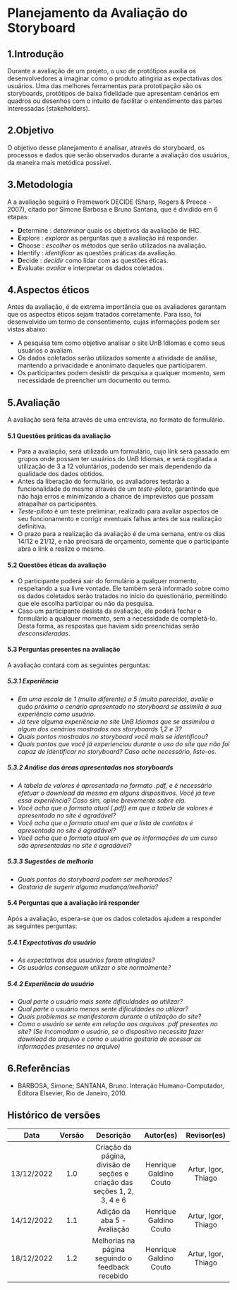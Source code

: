 # Planejamento da Avaliação do Storyboard

## 1.Introdução
Durante a avaliação de um projeto, o uso de protótipos auxilia os desenvolvedores a imaginar como o produto atingiria as expectativas dos usuários. Uma das melhores ferramentas para prototipação são os storyboards, protótipos de baixa fidelidade que apresentam cenários em quadros ou desenhos com o intuito de facilitar o entendimento das partes interessadas (stakeholders).
## 2.Objetivo
O objetivo desse planejamento é analisar, através do storyboard, os processos e dados que serão observados durante a avaliação dos usuários, da maneira mais metódica possível.
## 3.Metodologia
A a avaliação seguirá o Framework DECIDE (Sharp, Rogers & Preece - 2007), citado por Simone Barbosa e Bruno Santana, que é dividido em 6 etapas:

- **D**etermine : *determinar* quais os objetivos da avaliação de IHC.
- **E**xplore : *explorar* as perguntas que a avaliação irá responder.
- **C**hoose : *escolher* os métodos que serão utilizados na avaliação.
- **I**dentify : *identificar* as questões práticas da avaliação.
- **D**ecide : *decidir* como lidar com as questões éticas.
- **E**valuate: *avaliar* e interpretar os dados coletados.
## 4.Aspectos éticos
Antes da avaliação, é de extrema importância que os avaliadores garantam que os aspectos éticos sejam tratados corretamente. Para isso, foi desenvolvido um termo de consentimento, cujas informações podem ser vistas abaixo:
- A pesquisa tem como objetivo analisar o site UnB Idiomas e como seus usuários o avaliam. 
- Os dados coletados serão utilizados somente a atividade de análise, mantendo a privacidade e anonimato daqueles que participarem.
- Os participantes podem desistir da pesquisa a qualquer momento, sem necessidade de preencher um documento ou termo.


## 5.Avaliação

 A avaliação será feita através de uma entrevista, no formato de formulário.

#### 5.1 Questões práticas da avaliação
- Para a avaliação, será utilizado um formulário, cujo link será passado em grupos onde possam ter usuários do UnB Idiomas, e será cogitada a utilização de 3 a 12 voluntários, podendo ser mais dependendo da qualidade dos dados obtidos. 
- Antes da liberação do formulário, os avaliadores testarão a funcionalidade do mesmo através de um *teste-piloto*, garantindo que não haja erros e minimizando a chance de imprevistos que possam atrapalhar os participantes.
- *Teste-piloto* é um teste preliminar, realizado para avaliar aspectos de seu funcionamento e corrigir eventuais falhas antes de sua realização definitiva.
- O prazo para a realização da avaliação é de uma semana, entre os dias 14/12 e 21/12, e não precisará de orçamento, somente que o participante abra o link e realize o mesmo.

#### 5.2 Questões éticas da avaliação
- O participante poderá sair do formulário a qualquer momento, respeitando a sua livre vontade. Ele também será informado sobre como os dados coletados serão tratados no início do questionário, permitindo que ele escolha participar ou não da pesquisa.
- Caso um participante desista da avaliação, ele poderá fechar o formulário a qualquer momento, sem a necessidade de completá-lo. Desta forma, as respostas que haviam sido preenchidas serão *desconsideradas*.

#### 5.3 Perguntas presentes na avaliação
A avaliação contará com as seguintes perguntas:

##### 5.3.1 Experiência
- *Em uma escala de 1 (muito diferente) a 5 (muito parecido), avalie o quão próximo o cenário apresentado no storyboard se assimila à sua experiência como usuário.*
- *Já teve alguma experiência no site UnB Idiomas que se assimilou a algum dos cenários mostrados nos storyboards 1,2 e 3?*
- *Quais pontos mostrados no storyboard você mais se identificou?*
- *Quais pontos que você já experienciou durante o uso do site que não foi capaz de identificar no storyboard? Caso ache necessário, liste-os.*

##### 5.3.2 Análise das áreas apresentadas nos storyboards
- *A tabela de valores é apresentada no formato .pdf, e é necessário efetuar o download da mesma em alguns dispositivos. Você já teve essa experiência? Caso sim, opine brevemente sobre ela.*
- *Você acha que o formato atual (.pdf) em que a tabela de valores é apresentada no site  é agradável?*
- *Você acha que o formato atual em que a lista de contatos é apresentada no site  é agradável?*
- *Você acha que o formato atual em que as informações de um curso são apresentadas no site  é agradável?*

##### 5.3.3 Sugestões de melhoria
- *Quais pontos do storyboard podem ser melhorados?*
- *Gostaria de sugerir alguma mudança/melhoria?*

#### 5.4 Perguntas que a avaliação irá responder
 Após a avaliação, espera-se que os dados coletados ajudem a responder as seguintes perguntas:

 ##### 5.4.1 Expectativas do usuário
 - *As expectativas dos usuários foram atingidas?*
 - *Os usuários conseguem utilizar o site normalmente?*

 ##### 5.4.2 Experiência do usuário
 - *Qual parte o usuário mais sente dificuldades ao utilizar?* 
 - *Qual parte o usuário menos sente dificuldades ao utilizar?* 
 - *Quais problemas se manifestaram durante a utilzação do site?* 
 - *Como o usuário se sente em relação aos arquivos .pdf presentes no site? (Se incomodam o usuário, se o dispositivo necessita fazer download do arquivo e como o usuário gostaria de acessar as informações presentes no arquivo)* 
 
## 6.Referências
- BARBOSA, Simone; SANTANA, Bruno. Interação Humano-Computador, Editora Elsevier, Rio de Janeiro, 2010.

## Histórico de versões
|    Data    | Versão |                                Descrição                                 |       Autor(es)        |     Revisor(es)     |
| :--------: | :----: | :----------------------------------------------------------------------: | :--------------------: | :-----------------: |
| 13/12/2022 |  1.0   | Criação da página, divisão de seções e criação das seções 1, 2, 3, 4 e 6 | Henrique Galdino Couto | Artur, Igor, Thiago |
| 14/12/2022 |  1.1   |                       Adição da aba 5 - Avaliação                        | Henrique Galdino Couto | Artur, Igor, Thiago |
| 18/12/2022 |  1.2   |                      Melhorias na página seguindo o feedback  recebido  | Henrique Galdino Couto | Artur, Igor, Thiago |